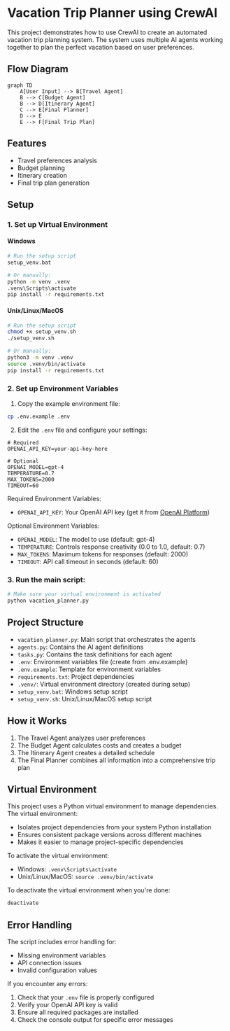 # Vacation Trip Planner using CrewAI

This project demonstrates how to use CrewAI to create an automated vacation trip planning system. The system uses multiple AI agents working together to plan the perfect vacation based on user preferences.

## Flow Diagram
```mermaid
graph TD
    A[User Input] --> B[Travel Agent]
    B --> C[Budget Agent]
    B --> D[Itinerary Agent]
    C --> E[Final Planner]
    D --> E
    E --> F[Final Trip Plan]
```

## Features
- Travel preferences analysis
- Budget planning
- Itinerary creation
- Final trip plan generation

## Setup

### 1. Set up Virtual Environment

#### Windows
```bash
# Run the setup script
setup_venv.bat

# Or manually:
python -m venv .venv
.venv\Scripts\activate
pip install -r requirements.txt
```

#### Unix/Linux/MacOS
```bash
# Run the setup script
chmod +x setup_venv.sh
./setup_venv.sh

# Or manually:
python3 -m venv .venv
source .venv/bin/activate
pip install -r requirements.txt
```

### 2. Set up Environment Variables
1. Copy the example environment file:
```bash
cp .env.example .env
```

2. Edit the `.env` file and configure your settings:
```env
# Required
OPENAI_API_KEY=your-api-key-here

# Optional
OPENAI_MODEL=gpt-4
TEMPERATURE=0.7
MAX_TOKENS=2000
TIMEOUT=60
```

Required Environment Variables:
- `OPENAI_API_KEY`: Your OpenAI API key (get it from [OpenAI Platform](https://platform.openai.com/api-keys))

Optional Environment Variables:
- `OPENAI_MODEL`: The model to use (default: gpt-4)
- `TEMPERATURE`: Controls response creativity (0.0 to 1.0, default: 0.7)
- `MAX_TOKENS`: Maximum tokens for responses (default: 2000)
- `TIMEOUT`: API call timeout in seconds (default: 60)

### 3. Run the main script:
```bash
# Make sure your virtual environment is activated
python vacation_planner.py
```

## Project Structure
- `vacation_planner.py`: Main script that orchestrates the agents
- `agents.py`: Contains the AI agent definitions
- `tasks.py`: Contains the task definitions for each agent
- `.env`: Environment variables file (create from .env.example)
- `.env.example`: Template for environment variables
- `requirements.txt`: Project dependencies
- `.venv/`: Virtual environment directory (created during setup)
- `setup_venv.bat`: Windows setup script
- `setup_venv.sh`: Unix/Linux/MacOS setup script

## How it Works
1. The Travel Agent analyzes user preferences
2. The Budget Agent calculates costs and creates a budget
3. The Itinerary Agent creates a detailed schedule
4. The Final Planner combines all information into a comprehensive trip plan

## Virtual Environment
This project uses a Python virtual environment to manage dependencies. The virtual environment:
- Isolates project dependencies from your system Python installation
- Ensures consistent package versions across different machines
- Makes it easier to manage project-specific dependencies

To activate the virtual environment:
- Windows: `.venv\Scripts\activate`
- Unix/Linux/MacOS: `source .venv/bin/activate`

To deactivate the virtual environment when you're done:
```bash
deactivate
```

## Error Handling
The script includes error handling for:
- Missing environment variables
- API connection issues
- Invalid configuration values

If you encounter any errors:
1. Check that your `.env` file is properly configured
2. Verify your OpenAI API key is valid
3. Ensure all required packages are installed
4. Check the console output for specific error messages
